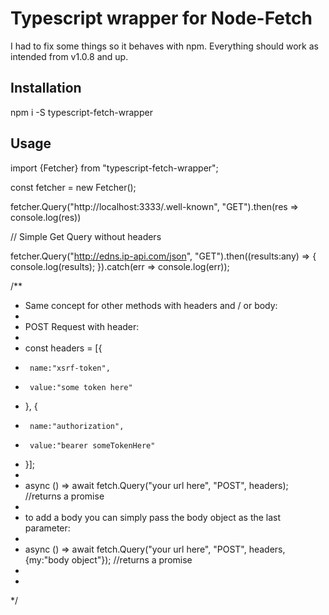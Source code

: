 # Typescript wrapper for Node-Fetch

I had to fix some things so it behaves with npm. Everything should work as intended from v1.0.8 and up.

## Installation
npm i -S typescript-fetch-wrapper

## Usage


import {Fetcher} from "typescript-fetch-wrapper";

const fetcher = new Fetcher();


fetcher.Query("http://localhost:3333/.well-known", "GET").then(res => console.log(res))


// Simple Get Query without headers

fetcher.Query("http://edns.ip-api.com/json", "GET").then((results:any) => {
    console.log(results);
}).catch(err => console.log(err));

/**
 * Same concept for other methods with headers and / or body:
 *
 *  POST Request with header:
 *
 *  const headers = [{
 *      name:"xsrf-token",
 *      value:"some token here"
 *  }, {
 *      name:"authorization",
 *      value:"bearer someTokenHere"
 *  }];
 *
 *  async () => await fetch.Query("your url here", "POST", headers); //returns a promise
 *
 *  to add a body you can simply pass the body object as the last parameter:
 *
 *  async () => await fetch.Query("your url here", "POST", headers, {my:"body object"}); //returns a promise
 *
 *
 */

